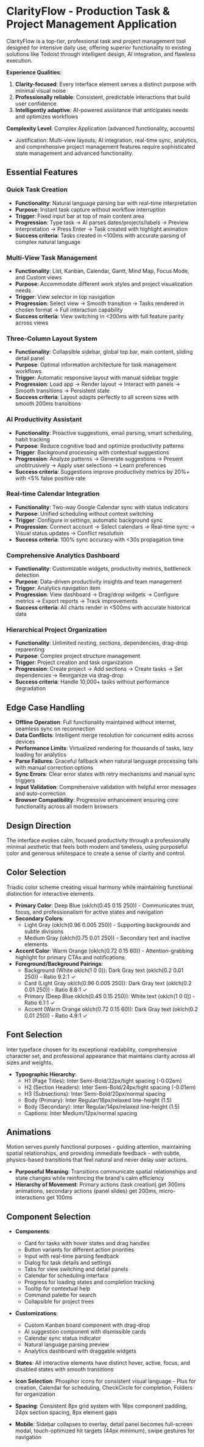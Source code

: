 # ClarityFlow - Production Task & Project Management Application

ClarityFlow is a top-tier, professional task and project management tool designed for intensive daily use, offering superior functionality to existing solutions like Todoist through intelligent design, AI integration, and flawless execution.

**Experience Qualities**:
1. **Clarity-focused**: Every interface element serves a distinct purpose with minimal visual noise
2. **Professionally reliable**: Consistent, predictable interactions that build user confidence
3. **Intelligently adaptive**: AI-powered assistance that anticipates needs and optimizes workflows

**Complexity Level**: Complex Application (advanced functionality, accounts)
- Justification: Multi-view layouts, AI integration, real-time sync, analytics, and comprehensive project management features require sophisticated state management and advanced functionality.

## Essential Features

### Quick Task Creation
- **Functionality**: Natural language parsing bar with real-time interpretation
- **Purpose**: Instant task capture without workflow interruption
- **Trigger**: Fixed input bar at top of main content area
- **Progression**: Type task → AI parses dates/projects/labels → Preview interpretation → Press Enter → Task created with highlight animation
- **Success criteria**: Tasks created in <100ms with accurate parsing of complex natural language

### Multi-View Task Management
- **Functionality**: List, Kanban, Calendar, Gantt, Mind Map, Focus Mode, and Custom views
- **Purpose**: Accommodate different work styles and project visualization needs
- **Trigger**: View selector in top navigation
- **Progression**: Select view → Smooth transition → Tasks rendered in chosen format → Full interaction capability
- **Success criteria**: View switching in <200ms with full feature parity across views

### Three-Column Layout System
- **Functionality**: Collapsible sidebar, global top bar, main content, sliding detail panel
- **Purpose**: Optimal information architecture for task management workflows
- **Trigger**: Automatic responsive layout with manual sidebar toggle
- **Progression**: Load app → Render layout → Interact with panels → Smooth transitions → Persistent state
- **Success criteria**: Layout adapts perfectly to all screen sizes with smooth 200ms transitions

### AI Productivity Assistant
- **Functionality**: Proactive suggestions, email parsing, smart scheduling, habit tracking
- **Purpose**: Reduce cognitive load and optimize productivity patterns
- **Trigger**: Background processing with contextual suggestions
- **Progression**: Analyze patterns → Generate suggestions → Present unobtrusively → Apply user selections → Learn preferences
- **Success criteria**: Suggestions improve productivity metrics by 20%+ with <5% false positive rate

### Real-time Calendar Integration
- **Functionality**: Two-way Google Calendar sync with status indicators
- **Purpose**: Unified scheduling without context switching
- **Trigger**: Configure in settings, automatic background sync
- **Progression**: Connect account → Select calendars → Real-time sync → Visual status updates → Conflict resolution
- **Success criteria**: 100% sync accuracy with <30s propagation time

### Comprehensive Analytics Dashboard
- **Functionality**: Customizable widgets, productivity metrics, bottleneck detection
- **Purpose**: Data-driven productivity insights and team management
- **Trigger**: Analytics navigation item
- **Progression**: View dashboard → Drag/drop widgets → Configure metrics → Export reports → Track improvements
- **Success criteria**: All charts render in <500ms with accurate historical data

### Hierarchical Project Organization
- **Functionality**: Unlimited nesting, sections, dependencies, drag-drop reparenting
- **Purpose**: Complex project structure management
- **Trigger**: Project creation and task organization
- **Progression**: Create project → Add sections → Create tasks → Set dependencies → Reorganize via drag-drop
- **Success criteria**: Handle 10,000+ tasks without performance degradation

## Edge Case Handling

- **Offline Operation**: Full functionality maintained without internet, seamless sync on reconnection
- **Data Conflicts**: Intelligent merge resolution for concurrent edits across devices
- **Performance Limits**: Virtualized rendering for thousands of tasks, lazy loading for analytics
- **Parse Failures**: Graceful fallback when natural language processing fails with manual correction options
- **Sync Errors**: Clear error states with retry mechanisms and manual sync triggers
- **Input Validation**: Comprehensive validation with helpful error messages and auto-correction
- **Browser Compatibility**: Progressive enhancement ensuring core functionality across all modern browsers

## Design Direction

The interface evokes calm, focused productivity through a professionally minimal aesthetic that feels both modern and timeless, using purposeful color and generous whitespace to create a sense of clarity and control.

## Color Selection

Triadic color scheme creating visual harmony while maintaining functional distinction for interactive elements.

- **Primary Color**: Deep Blue (oklch(0.45 0.15 250)) - Communicates trust, focus, and professionalism for active states and navigation
- **Secondary Colors**: 
  - Light Gray (oklch(0.96 0.005 250)) - Supporting backgrounds and subtle divisions
  - Medium Gray (oklch(0.75 0.01 250)) - Secondary text and inactive elements
- **Accent Color**: Warm Orange (oklch(0.72 0.15 60)) - Attention-grabbing highlight for primary CTAs and notifications
- **Foreground/Background Pairings**:
  - Background (White oklch(1 0 0)): Dark Gray text (oklch(0.2 0.01 250)) - Ratio 9.2:1 ✓
  - Card (Light Gray oklch(0.96 0.005 250)): Dark Gray text (oklch(0.2 0.01 250)) - Ratio 8.8:1 ✓
  - Primary (Deep Blue oklch(0.45 0.15 250)): White text (oklch(1 0 0)) - Ratio 6.1:1 ✓
  - Accent (Warm Orange oklch(0.72 0.15 60)): Dark Gray text (oklch(0.2 0.01 250)) - Ratio 4.9:1 ✓

## Font Selection

Inter typeface chosen for its exceptional readability, comprehensive character set, and professional appearance that maintains clarity across all sizes and weights.

- **Typographic Hierarchy**:
  - H1 (Page Titles): Inter Semi-Bold/32px/tight spacing (-0.02em)
  - H2 (Section Headers): Inter Semi-Bold/24px/tight spacing (-0.01em)
  - H3 (Subsections): Inter Semi-Bold/20px/normal spacing
  - Body (Primary): Inter Regular/16px/relaxed line-height (1.5)
  - Body (Secondary): Inter Regular/14px/relaxed line-height (1.5)
  - Captions: Inter Medium/12px/normal spacing

## Animations

Motion serves purely functional purposes - guiding attention, maintaining spatial relationships, and providing immediate feedback - with subtle, physics-based transitions that feel natural and never delay user actions.

- **Purposeful Meaning**: Transitions communicate spatial relationships and state changes while reinforcing the brand's calm efficiency
- **Hierarchy of Movement**: Primary actions (task creation) get 300ms animations, secondary actions (panel slides) get 200ms, micro-interactions get 100ms

## Component Selection

- **Components**: 
  - Card for tasks with hover states and drag handles
  - Button variants for different action priorities
  - Input with real-time parsing feedback
  - Dialog for task details and settings
  - Tabs for view switching and detail panels
  - Calendar for scheduling interface
  - Progress for loading states and completion tracking
  - Tooltip for contextual help
  - Command palette for search
  - Collapsible for project trees

- **Customizations**: 
  - Custom Kanban board component with drag-drop
  - AI suggestion component with dismissible cards
  - Calendar sync status indicator
  - Natural language parsing preview
  - Analytics dashboard with draggable widgets

- **States**: All interactive elements have distinct hover, active, focus, and disabled states with smooth transitions

- **Icon Selection**: Phosphor icons for consistent visual language - Plus for creation, Calendar for scheduling, CheckCircle for completion, Folders for organization

- **Spacing**: Consistent 8px grid system with 16px component padding, 24px section spacing, 8px element gaps

- **Mobile**: Sidebar collapses to overlay, detail panel becomes full-screen modal, touch-optimized hit targets (44px minimum), swipe gestures for navigation